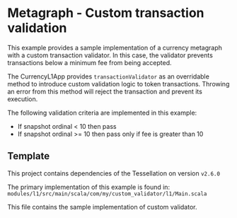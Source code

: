 # Metagraph - Custom transaction validation

This example provides a sample implementation of a currency metagraph with a custom transaction validator. In this case, the validator prevents transactions below a minimum fee from being accepted.

The CurrencyL1App provides `transactionValidator` as an overridable method to introduce custom validation logic to token transactions. Throwing an error from this method will reject the transaction and prevent its execution. 

The following validation criteria are implemented in this example:
- If snapshot ordinal < 10 then pass
- If snapshot ordinal >= 10 then pass only if fee is greater than 10

## Template
This project contains dependencies of the Tessellation on version `v2.6.0`

The primary implementation of this example is found in: 
`modules/l1/src/main/scala/com/my/custom_validator/l1/Main.scala`

This file contains the sample implementation of custom validator.
  
